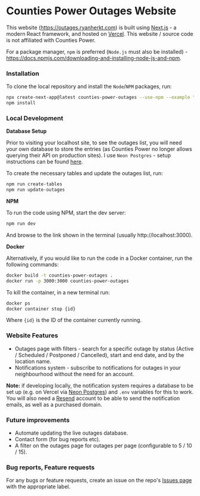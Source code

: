 # Counties Power Outages Website

This website (https://outages.ryanherkt.com) is built using [Next.js](https://nextjs.org/) - a modern React framework, and hosted on [Vercel](https://vercel.com/). This website / source code is not affiliated with Counties Power.

For a package manager, `npm` is preferred (`Node.js` must also be installed) - https://docs.npmjs.com/downloading-and-installing-node-js-and-npm.

### Installation

To clone the local repository and install the `Node`/`NPM` packages, run:

```bash
npx create-next-app@latest counties-power-outages --use-npm --example "https://github.com/ryanherkt3/counties-power-outages/tree/main"
npm install
```

### Local Development

**Database Setup**

Prior to visiting your localhost site, to see the outages list, you will need your own database to store the entries (as Counties Power no longer allows querying their API on production sites). I use `Neon Postgres` - setup instructions can be found [here](https://neon.tech/docs/get-started-with-neon/connect-neon).

To create the necessary tables and update the outages list, run:
```bash
npm run create-tables
npm run update-outages
```

**NPM**

To run the code using NPM, start the dev server:
```bash
npm run dev
```

And browse to the link shown in the terminal (usually http://localhost:3000).

**Docker**

Alternatively, if you would like to run the code in a Docker container, run the following commands:

```bash
docker build -t counties-power-outages .
docker run -p 3000:3000 counties-power-outages
```

To kill the container, in a new terminal run:
```bash
docker ps
docker container stop {id}
```
Where `{id}` is the ID of the container currently running.

### Website Features

* Outages page with filters - search for a specific outage by status (Active / Scheduled / Postponed / Cancelled), start and end date, and by the location name.
* Notifications system - subscribe to notifications for outages in your neighbourhood without the need for an account.

**Note:** if developing locally, the notification system requires a database to be set up (e.g. on Vercel via [Neon Postgres](https://neon.tech/)) and `.env` variables for this to work. You will also need a [Resend](https://resend.com/) account to be able to send the notification emails, as well as a purchased domain.

### Future improvements

* Automate updating the live outages database.
* Contact form (for bug reports etc).
* A filter on the outages page for outages per page (configurable to 5 / 10 / 15).

### Bug reports, Feature requests

For any bugs or feature requests, create an issue on the repo's [Issues page](https://github.com/ryanherkt3/counties-power-outages/issues) with the appropriate label.